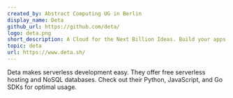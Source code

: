 ```yaml
---
created_by: Abstract Computing UG in Berlin
display_name: Deta
github_url: https://github.com/deta/
logo: deta.png
short_description: A Cloud for the Next Billion Ideas. Build your apps in hours, deploy them in seconds.
topic: deta
url: https://www.deta.sh/
---
```

Deta makes serverless development easy. They offer free serverless hosting and NoSQL databases. Check out their Python, JavaScript, and Go SDKs for optimal usage.
